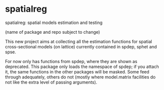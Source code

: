 # spatialreg
spatialreg: spatial models estimation and testing

(name of package and repo subject to change)

This new project aims at collecting all the estimation functions for spatial cross-sectional models (on lattice) currently contained in spdep, sphet and spse.

For now only has functions from spdep, where they are shown as deprecated. This package only loads the namespace of spdep; if you attach it, the same functions in the other packages will be masked. Some feed through adequately, others do not (mostly where model.matrix facilities do not like the extra level of passing arguments).
